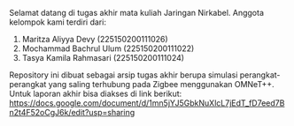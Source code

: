 Selamat datang di tugas akhir mata kuliah Jaringan Nirkabel. Anggota kelompok kami terdiri dari:   
1. Maritza Aliyya Devy (225150200111026)  
2. Mochammad Bachrul Ulum (225150200111022)  
3. Tasya Kamila Rahmasari (225150200111024)  

Repository ini dibuat sebagai arsip tugas akhir berupa simulasi perangkat-perangkat yang saling terhubung pada Zigbee menggunakan OMNeT++. Untuk laporan akhir bisa diakses di link berikut:  
https://docs.google.com/document/d/1mn5jYJ5GbkNuXlcL7jEdT_fD7eed7Bn2t4F52oCgJ6k/edit?usp=sharing

